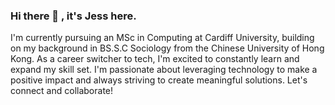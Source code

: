 ### Hi there 👋 , it's Jess here.
I'm currently pursuing an MSc in Computing at Cardiff University, building on my background in BS.S.C Sociology from the Chinese University of Hong Kong. As a career switcher to tech, I'm excited to constantly learn and expand my skill set. I'm passionate about leveraging technology to make a positive impact and always striving to create meaningful solutions. Let's connect and collaborate!

<!--
**littlepinky822/littlepinky822** is a ✨ _special_ ✨ repository because its `README.md` (this file) appears on your GitHub profile.

Here are some ideas to get you started:

- 🔭 I’m currently working on ...
- 🌱 I’m currently learning ...
- 👯 I’m looking to collaborate on ...
- 🤔 I’m looking for help with ...
- 💬 Ask me about ...
- 📫 How to reach me: ...
- 😄 Pronouns: ...
- ⚡ Fun fact: ...
-->
